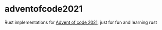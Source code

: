 # adventofcode2021
Rust implementations for [Advent of code 2021](https://adventofcode.com/2021), just for fun and learning rust
